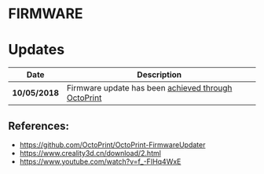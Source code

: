 # FIRMWARE

# Updates

Date           | Description
-------------- | --------------
**10/05/2018** | Firmware update has been [achieved through OctoPrint](https://github.com/OctoPrint/OctoPrint-FirmwareUpdater)

## References:
* https://github.com/OctoPrint/OctoPrint-FirmwareUpdater
* https://www.creality3d.cn/download/2.html
* https://www.youtube.com/watch?v=f_-FIHq4WxE
